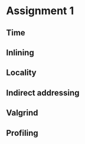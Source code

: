 # Assignment 1

## Time

## Inlining

## Locality

## Indirect addressing

## Valgrind

## Profiling


